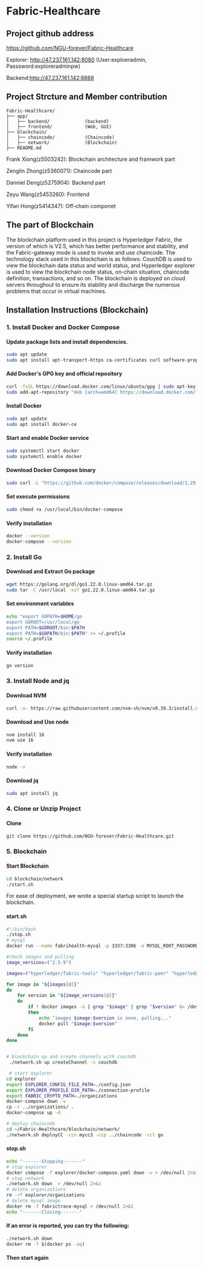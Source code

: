 # Fabric-Healthcare

## Project github address
https://github.com/NGU-forever/Fabric-Healthcare

Explorer: http://47.237.161.142:8080 (User:exploeradmin, Passsword:exploreradminpw)

Backend:http://47.237.161.142:8888

## Project Strcture and Member contribution
```
Fabric-Healthcare/
├── app/
│   ├── backend/             (backend)
│   ├── frontend/            (Web, GUI)
├── blockchain/
│   ├── chaincode/           (Chaincode)
│   ├── network/             (Blockchain)
├── README.md
```

Frank Xiong(z5503242): Blockchain architecture and framwork part

Zenglin Zhong(z5360071):  Chaincode part

Danniel Deng(z5275904): Backend part

Zeyu Wang(z5453260): Frontend

Yifan Hong(z5414347): Off-chain componet

## The part of Blockchain

The blockchain platform used in this project is Hyperledger Fabric, the version of which is V2.5, which has better performance and stability, and the Fabric-gateway mode is used to invoke and use chaincode. The technology stack used in this blockchain is as follows: CouchDB is used to view the blockchain data status and world status, and Hyperledger explorer is used to view the blockchain node status, on-chain situation, chaincode definition, transactions, and so on. The blockchain is deployed on cloud servers throughout to ensure its stability and discharge the numerous problems that occur in virtual machines.

## Installation Instructions (Blockchain)

### 1. Install Docker and Docker Compose

#### Update package lists and install dependencies.

```sh
sudo apt update
sudo apt install apt-transport-https ca-certificates curl software-properties-common
```

#### Add Docker's GPG key and official repository

```sh
curl -fsSL https://download.docker.com/linux/ubuntu/gpg | sudo apt-key add -
sudo add-apt-repository "deb [arch=amd64] https://download.docker.com/linux/ubuntu $(lsb_release -cs) stable"
```

#### Install Docker

```sh
sudo apt update
sudo apt install docker-ce
```

#### Start and enable Docker service

```sh
sudo systemctl start docker
sudo systemctl enable docker
```

#### Download Docker Compose binary

```sh
sudo curl -L "https://github.com/docker/compose/releases/download/1.29.2/docker-compose-$(uname -s)-$(uname -m)" -o /usr/local/bin/docker-compose
```

#### Set execute permissions

```sh
sudo chmod +x /usr/local/bin/docker-compose
```

#### Verify installation

```sh
docker --version
docker-compose --version
```

### 2. Install Go

#### Download and Extract Go package

```sh
wget https://golang.org/dl/go1.22.0.linux-amd64.tar.gz
sudo tar -C /usr/local -xzf go1.22.0.linux-amd64.tar.gz
```

#### Set environment variables

```sh
echo "export GOPATH=$HOME/go
export GOROOT=/usr/local/go
export PATH=$GOROOT/bin:$PATH
export PATH=$GOPATH/bin:$PATH" >> ~/.profile
source ~/.profile
```

#### Verify installation

```sh
go version
```

### 3. Install Node and jq

#### Download NVM

```sh
curl -o- https://raw.githubusercontent.com/nvm-sh/nvm/v0.39.3/install.sh | bash
```

#### Download and Use node

```sh
nvm install 16
nvm use 16
```

#### Verify installation

```sh
node -v
```

#### Download jq

```sh
sudo apt install jq
```

### 4. Clone or Unzip Project

#### Clone

```sh
git clone https://github.com/NGU-forever/Fabric-Healthcare.git
```

### 5. Blockchain

#### Start Blockchain

```sh
cd blockchain/network
./start.sh
```

For ease of deployment, we wrote a special startup script to launch the blockchain.

#### start.sh

```sh
#!/bin/bash
./stop.sh
# mysql
docker run --name fabrihealth-mysql -p 3337:3306 -e MYSQL_ROOT_PASSWORD=fabrihealth -d mysql:8

#check images and pulling
image_versions=("2.5.9")

images=("hyperledger/fabric-tools" "hyperledger/fabric-peer" "hyperledger/fabric-orderer" "hyperledger/fabric-ccenv" "hyperledger/fabric-baseos")

for image in "${images[@]}"
do
    for version in "${image_versions[@]}"
    do
        if ! docker images -a | grep "$image" | grep "$version" &> /dev/null
        then
            echo "images $image:$version is none, pulling..."
            docker pull "$image:$version"
        fi
    done
done


# blockchain up and create channels with couchdb
 ./network.sh up createChannel -s couchdb

 # start explorer
cd explorer
export EXPLORER_CONFIG_FILE_PATH=./config.json
export EXPLORER_PROFILE_DIR_PATH=./connection-profile
export FABRIC_CRYPTO_PATH=./organizations
docker-compose down -v
cp -r ../organizations/ .
docker-compose up -d

# deploy chaincode
cd ~/Fabric-Healthcare/blockchain/network/
./network.sh deployCC -ccn mycc3 -ccp ../chaincode -ccl go
```

#### stop.sh

```sh
echo "-------Stopping-------"
# stop explorer
docker compose -f explorer/docker-compose.yaml down -v > /dev/null 2>&1
# stop network
./network.sh down  > /dev/null 2>&1
# delete organizations
rm -rf explorer/organizations 
# delete mysql image
docker rm -f fabrictrace-mysql > /dev/null 2>&1
echo "-------Closing-------"
```

#### If an error is reported, you can try the following: 

```sh
./network.sh down
docker rm -f $(docker ps -aq)
```

#### Then start again
